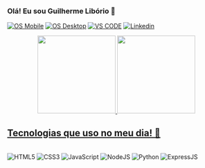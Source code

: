 ### Olá! Eu sou Guilherme Libório 👋

[![OS Mobile](https://img.shields.io/badge/Android-3DDC84?style=for-the-badge&logo=android&logoColor=white)]()
[![OS Desktop](https://img.shields.io/badge/Windows-0078D6?style=for-the-badge&logo=windows&logoColor=white)]()
[![VS CODE](https://img.shields.io/badge/Visual_Studio_Code-0078D4?style=for-the-badge&logo=visual%20studio%20code&logoColor=white)]()
[![Linkedin](https://img.shields.io/badge/LinkedIn-0077B5?style=for-the-badge&logo=linkedin&logoColor=whit)](https://www.linkedin.com/in/guiliborio/)

<div align="center">
  <a href="https://github.com/devliborio">
  <img height="180em" src="https://github-readme-stats.vercel.app/api?username=devliborio&show_icons=true&theme=vision-friendly-dark&include_all_commits=true&count_private=true"/>
  <img height="180em" src="https://github-readme-stats.vercel.app/api/top-langs/?username=devliborio&layout=compact&langs_count=7&theme=vision-friendly-dark"/>
</div>

## Tecnologias que uso no meu dia! 👾

<div style="display: inline-block"><br/>
    <img alt="HTML5" src="https://img.shields.io/badge/HTML5-E34F26?style=for-the-badge&logo=html5&logoColor=white"/>
    <img alt="CSS3" src="https://img.shields.io/badge/CSS3-1572B6?style=for-the-badge&logo=css3&logoColor=white"/>
    <img alt="JavaScript" src="https://img.shields.io/badge/JavaScript-323330?style=for-the-badge&logo=javascript&logoColor=F7DF1E"/>
    <img alt="NodeJS" src="https://img.shields.io/badge/Node.js-43853D?style=for-the-badge&logo=node.js&logoColor=white"/>
    <img alt="Python" src="https://img.shields.io/badge/Python-14354C?style=for-the-badge&logo=python&logoColor=white"/>
    <img alt="ExpressJS" src="https://img.shields.io/badge/Express.js-404D59?style=for-the-badge"/>
</div>

